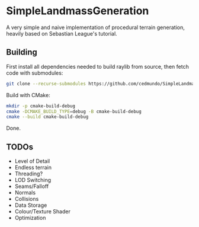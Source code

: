 # SimpleLandmassGeneration

A very simple and naive implementation of procedural terrain generation, heavily based on Sebastian League's tutorial.

## Building
First install all dependencies needed to build raylib from source, then fetch code with submodules:
```bash
git clone --recurse-submodules https://github.com/cedmundo/SimpleLandmassGeneration.git
```
Build with CMake:
```bash
mkdir -p cmake-build-debug
cmake -DCMAKE_BUILD_TYPE=debug -B cmake-build-debug
cmake --build cmake-build-debug 
```
Done.

## TODOs

* Level of Detail
* Endless terrain
* Threading?
* LOD Switching
* Seams/Falloff
* Normals
* Collisions
* Data Storage
* Colour/Texture Shader
* Optimization